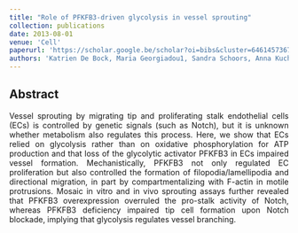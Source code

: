 ```yaml
---
title: "Role of PFKFB3-driven glycolysis in vessel sprouting"
collection: publications
date: 2013-08-01
venue: 'Cell'
paperurl: 'https://scholar.google.be/scholar?oi=bibs&cluster=6461457367768971277&btnI=1&hl=enA'
authors: 'Katrien De Bock, Maria Georgiadou1, Sandra Schoors, Anna Kuchnio, Brian W. Wong, Anna Rita Cantelmo, Annelies Quaegebeur, Bart Ghesquière, Sandra Cauwenberghs, Guy Eelen, Li-Kun Phng, Inge Betz, Bieke Tembuyser, Katleen Brepoels, Jonathan Welti, Ilse Geudens, Inmaculada Segura, Bert Cruys, Franscesco Bifari, Ilaria Decimo, Raquel Blanco, Sabine Wyns,  Jeroen Vangindertael, Susana Rocha, Russel T. Collins, Sebastian Munck, Dirk Daelemans, Hiromi Imamura, Roland Devlieger, Mark Rider, Paul P. Van Veldhoven, Frans Schuit, Ramon Bartrons, Johan Hofkens, Peter Fraisl, Sucheta Telang, Ralph J. De Berardinis, Luc Schoonjans, Stefan Vinckier, Jason Chesney, Holger Gerhardt, Mieke Dewerchin, Peter Carmeliet'
---
```


<h2> Abstract </h2>
<p align= "justify">
Vessel sprouting by migrating tip and proliferating stalk endothelial cells (ECs) is controlled by genetic signals (such as Notch), but it is unknown whether metabolism also regulates this process. Here, we show that ECs relied on glycolysis rather than on oxidative phosphorylation for ATP production and that loss of the glycolytic activator PFKFB3 in ECs impaired vessel formation. Mechanistically, PFKFB3 not only regulated EC proliferation but also controlled the formation of filopodia/lamellipodia and directional migration, in part by compartmentalizing with F-actin in motile protrusions. Mosaic in vitro and in vivo sprouting assays further revealed that PFKFB3 overexpression overruled the pro-stalk activity of Notch, whereas PFKFB3 deficiency impaired tip cell formation upon Notch blockade, implying that glycolysis regulates vessel branching.
